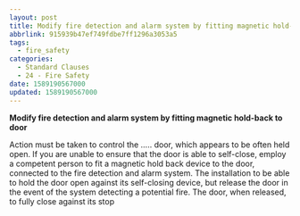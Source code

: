 ```yaml
---
layout: post
title: Modify fire detection and alarm system by fitting magnetic hold-back to door
abbrlink: 915939b47ef749fdbe7ff1296a3053a5
tags:
  - fire_safety
categories:
  - Standard Clauses
  - 24 - Fire Safety
date: 1589190567000
updated: 1589190567000
---
```


**Modify fire detection and alarm system by fitting magnetic hold-back to door**

Action must be taken to control the ….. door, which appears to be often held open. If you are unable to ensure that the door is able to self-close, employ a competent person to fit a magnetic hold back device to the door, connected to the fire detection and alarm system. The installation to be able to hold the door open against its self-closing device, but release the door in the event of the system detecting a potential fire. The door, when released, to fully close against its stop
